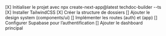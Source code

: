 [X] Initialiser le projet avec npx create-next-app@latest techdoc-builder --ts
[X] Installer TailwindCSS
[X] Créer la structure de dossiers
[] Ajouter le design system (components/ui)
[] Implémenter les routes (auth) et (app)
[] Configurer Supabase pour l’authentification
[] Ajouter le dashboard principal